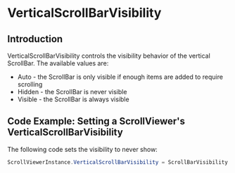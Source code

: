 # VerticalScrollBarVisibility

## Introduction

VerticalScrollBarVisibility controls the visibility behavior of the vertical ScrollBar. The available values are:

* Auto - the ScrollBar is only visible if enough items are added to require scrolling
* Hidden - the ScrollBar is never visible
* Visible - the ScrollBar is always visible

## Code Example: Setting a ScrollViewer's VerticalScrollBarVisibility

The following code sets the visibility to never show:

```csharp
ScrollViewerInstance.VerticalScrollBarVisibility = ScrollBarVisibility.Hidden;
```
